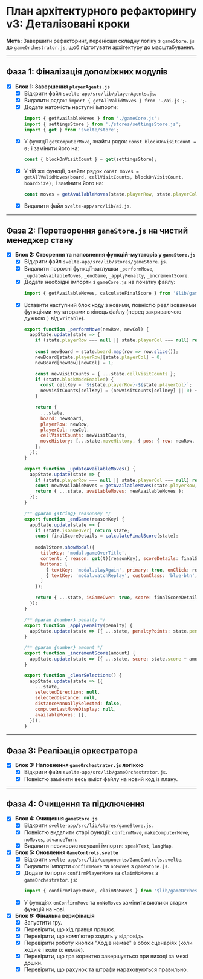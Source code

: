 # План архітектурного рефакторингу v3: Деталізовані кроки

**Мета:** Завершити рефакторинг, перенісши складну логіку з `gameStore.js` до `gameOrchestrator.js`, щоб підготувати архітектуру до масштабування.

---

## Фаза 1: Фіналізація допоміжних модулів

- [x] **Блок 1: Завершення `playerAgents.js`**
    - [x] Відкрити файл `svelte-app/src/lib/playerAgents.js`.
    - [x] Видалити рядок: `import { getAllValidMoves } from './ai.js';`.
    - [x] Додати натомість наступні імпорти:
      ```javascript
      import { getAvailableMoves } from './gameCore.js';
      import { settingsStore } from './stores/settingsStore.js';
      import { get } from 'svelte/store';
      ```
    - [x] У функції `getComputerMove`, знайти рядок `const blockOnVisitCount = 0;` і замінити його на:
      ```javascript
      const { blockOnVisitCount } = get(settingsStore);
      ```
    - [x] У тій же функції, знайти рядок `const moves = getAllValidMoves(board, cellVisitCounts, blockOnVisitCount, boardSize);` і замінити його на:
      ```javascript
      const moves = getAvailableMoves(state.playerRow, state.playerCol, boardSize, cellVisitCounts, blockOnVisitCount);
      ```
    - [x] Видалити файл `svelte-app/src/lib/ai.js`.

---

## Фаза 2: Перетворення `gameStore.js` на чистий менеджер стану

- [x] **Блок 2: Створення та наповнення функцій-мутаторів у `gameStore.js`**
    - [x] Відкрити файл `svelte-app/src/lib/stores/gameStore.js`.
    - [x] Видалити порожні функції-заглушки `_performMove`, `_updateAvailableMoves`, `_endGame`, `_applyPenalty`, `_incrementScore`.
    - [x] Додати необхідні імпорти з `gameCore.js` на початку файлу:
      ```javascript
      import { getAvailableMoves, calculateFinalScore } from '$lib/gameCore.js';
      ```
    - [x] Вставити наступний блок коду з новими, повністю реалізованими функціями-мутаторами в кінець файлу (перед закриваючою дужкою `)` від `writable`).
      ```javascript
      export function _performMove(newRow, newCol) {
        appState.update(state => {
          if (state.playerRow === null || state.playerCol === null) return state;
          
          const newBoard = state.board.map(row => row.slice());
          newBoard[state.playerRow][state.playerCol] = 0;
          newBoard[newRow][newCol] = 1;

          const newVisitCounts = { ...state.cellVisitCounts };
          if (state.blockModeEnabled) {
            const cellKey = `${state.playerRow}-${state.playerCol}`;
            newVisitCounts[cellKey] = (newVisitCounts[cellKey] || 0) + 1;
          }

          return {
            ...state,
            board: newBoard,
            playerRow: newRow,
            playerCol: newCol,
            cellVisitCounts: newVisitCounts,
            moveHistory: [...state.moveHistory, { pos: { row: newRow, col: newCol }, visits: newVisitCounts }],
          };
        });
      }

      export function _updateAvailableMoves() {
        appState.update(state => {
          if (state.playerRow === null || state.playerCol === null) return state;
          const newAvailableMoves = getAvailableMoves(state.playerRow, state.playerCol, state.boardSize, state.cellVisitCounts, get(settingsStore).blockOnVisitCount);
          return { ...state, availableMoves: newAvailableMoves };
        });
      }

      /** @param {string} reasonKey */
      export function _endGame(reasonKey) {
        appState.update(state => {
          if (state.isGameOver) return state;
          const finalScoreDetails = calculateFinalScore(state);
          
          modalStore.showModal({
            titleKey: 'modal.gameOverTitle',
            content: { reason: get(t)(reasonKey), scoreDetails: finalScoreDetails },
            buttons: [
              { textKey: 'modal.playAgain', primary: true, onClick: resetAndCloseModal, isHot: true },
              { textKey: 'modal.watchReplay', customClass: 'blue-btn', onClick: startReplay }
            ]
          });

          return { ...state, isGameOver: true, score: finalScoreDetails.totalScore };
        });
      }

      /** @param {number} penalty */
      export function _applyPenalty(penalty) {
        appState.update(state => ({ ...state, penaltyPoints: state.penaltyPoints + penalty }));
      }

      /** @param {number} amount */
      export function _incrementScore(amount) {
        appState.update(state => ({ ...state, score: state.score + amount }));
      }

      export function _clearSelections() {
        appState.update(state => ({
          ...state,
          selectedDirection: null,
          selectedDistance: null,
          distanceManuallySelected: false,
          computerLastMoveDisplay: null,
          availableMoves: [],
        }));
      }
      ```

---

## Фаза 3: Реалізація оркестратора

- [x] **Блок 3: Наповнення `gameOrchestrator.js` логікою**
    - [x] Відкрити файл `svelte-app/src/lib/gameOrchestrator.js`.
    - [x] Повністю замінити весь вміст файлу на новий код із плану.

---

## Фаза 4: Очищення та підключення

- [x] **Блок 4: Очищення `gameStore.js`**
    - [x] Відкрити `svelte-app/src/lib/stores/gameStore.js`.
    - [x] Повністю видалити старі функції: `confirmMove`, `makeComputerMove`, `noMoves`, `advanceTurn`.
    - [x] Видалити невикористовувані імпорти: `speakText`, `langMap`.

- [x] **Блок 5: Оновлення `GameControls.svelte`**
    - [x] Відкрити `svelte-app/src/lib/components/GameControls.svelte`.
    - [x] Видалити імпорти `confirmMove` та `noMoves` з `gameStore.js`.
    - [x] Додати імпорти `confirmPlayerMove` та `claimNoMoves` з `gameOrchestrator.js`:
      ```javascript
      import { confirmPlayerMove, claimNoMoves } from '$lib/gameOrchestrator.js';
      ```
    - [x] У функціях `onConfirmMove` та `onNoMoves` замінити виклики старих функцій на нові.

- [x] **Блок 6: Фінальна верифікація**
    - [x] Запустити гру.
    - [x] Перевірити, що хід гравця працює.
    - [x] Перевірити, що комп'ютер ходить у відповідь.
    - [x] Перевірити роботу кнопки "Ходів немає" в обох сценаріях (коли ходи є і коли їх немає).
    - [x] Перевірити, що гра коректно завершується при виході за межі дошки.
    - [x] Перевірити, що рахунок та штрафи нараховуються правильно.